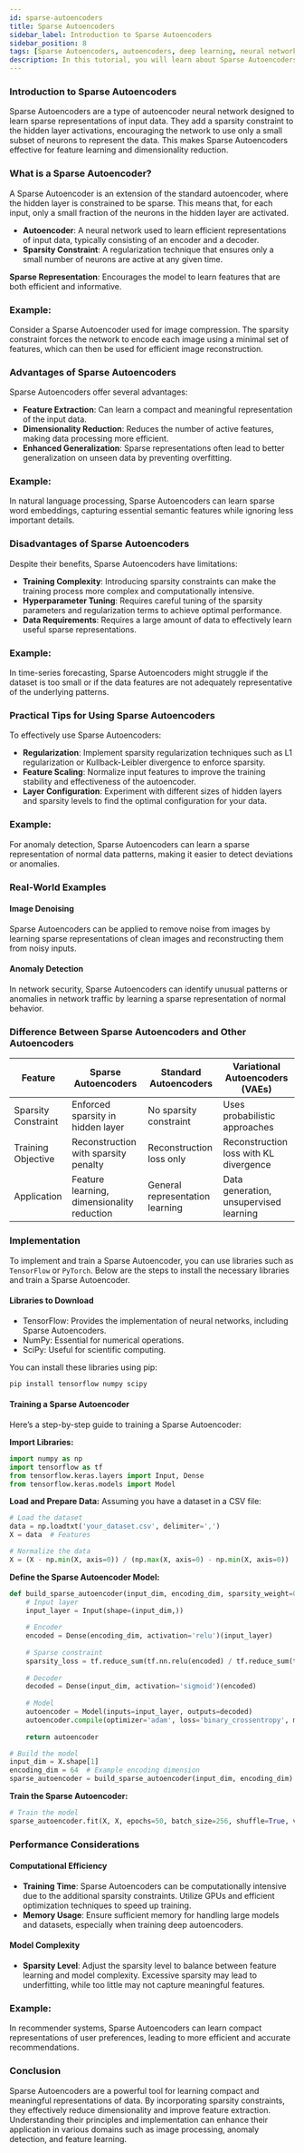 ```yaml
---
id: sparse-autoencoders
title: Sparse Autoencoders
sidebar_label: Introduction to Sparse Autoencoders
sidebar_position: 8
tags: [Sparse Autoencoders, autoencoders, deep learning, neural networks, unsupervised learning, feature learning, regularization]
description: In this tutorial, you will learn about Sparse Autoencoders, their importance, what they are, why learn them, how to use them, and more.
---
```


### Introduction to Sparse Autoencoders
Sparse Autoencoders are a type of autoencoder neural network designed to learn sparse representations of input data. They add a sparsity constraint to the hidden layer activations, encouraging the network to use only a small subset of neurons to represent the data. This makes Sparse Autoencoders effective for feature learning and dimensionality reduction.

### What is a Sparse Autoencoder?
A Sparse Autoencoder is an extension of the standard autoencoder, where the hidden layer is constrained to be sparse. This means that, for each input, only a small fraction of the neurons in the hidden layer are activated.

- **Autoencoder**: A neural network used to learn efficient representations of input data, typically consisting of an encoder and a decoder.
- **Sparsity Constraint**: A regularization technique that ensures only a small number of neurons are active at any given time.

**Sparse Representation**: Encourages the model to learn features that are both efficient and informative.

### Example:
Consider a Sparse Autoencoder used for image compression. The sparsity constraint forces the network to encode each image using a minimal set of features, which can then be used for efficient image reconstruction.

### Advantages of Sparse Autoencoders
Sparse Autoencoders offer several advantages:

- **Feature Extraction**: Can learn a compact and meaningful representation of the input data.
- **Dimensionality Reduction**: Reduces the number of active features, making data processing more efficient.
- **Enhanced Generalization**: Sparse representations often lead to better generalization on unseen data by preventing overfitting.

### Example:
In natural language processing, Sparse Autoencoders can learn sparse word embeddings, capturing essential semantic features while ignoring less important details.

### Disadvantages of Sparse Autoencoders
Despite their benefits, Sparse Autoencoders have limitations:

- **Training Complexity**: Introducing sparsity constraints can make the training process more complex and computationally intensive.
- **Hyperparameter Tuning**: Requires careful tuning of the sparsity parameters and regularization terms to achieve optimal performance.
- **Data Requirements**: Requires a large amount of data to effectively learn useful sparse representations.

### Example:
In time-series forecasting, Sparse Autoencoders might struggle if the dataset is too small or if the data features are not adequately representative of the underlying patterns.

### Practical Tips for Using Sparse Autoencoders
To effectively use Sparse Autoencoders:

- **Regularization**: Implement sparsity regularization techniques such as L1 regularization or Kullback-Leibler divergence to enforce sparsity.
- **Feature Scaling**: Normalize input features to improve the training stability and effectiveness of the autoencoder.
- **Layer Configuration**: Experiment with different sizes of hidden layers and sparsity levels to find the optimal configuration for your data.

### Example:
For anomaly detection, Sparse Autoencoders can learn a sparse representation of normal data patterns, making it easier to detect deviations or anomalies.

### Real-World Examples

#### Image Denoising
Sparse Autoencoders can be applied to remove noise from images by learning sparse representations of clean images and reconstructing them from noisy inputs.

#### Anomaly Detection
In network security, Sparse Autoencoders can identify unusual patterns or anomalies in network traffic by learning a sparse representation of normal behavior.

### Difference Between Sparse Autoencoders and Other Autoencoders
| Feature                          | Sparse Autoencoders          | Standard Autoencoders         | Variational Autoencoders (VAEs) |
|----------------------------------|------------------------------|-------------------------------|---------------------------------|
| Sparsity Constraint              | Enforced sparsity in hidden layer | No sparsity constraint         | Uses probabilistic approaches    |
| Training Objective               | Reconstruction with sparsity penalty | Reconstruction loss only       | Reconstruction loss with KL divergence |
| Application                      | Feature learning, dimensionality reduction | General representation learning | Data generation, unsupervised learning |

### Implementation
To implement and train a Sparse Autoencoder, you can use libraries such as `TensorFlow` or `PyTorch`. Below are the steps to install the necessary libraries and train a Sparse Autoencoder.

#### Libraries to Download
- TensorFlow: Provides the implementation of neural networks, including Sparse Autoencoders.
- NumPy: Essential for numerical operations.
- SciPy: Useful for scientific computing.

You can install these libraries using pip:

```bash
pip install tensorflow numpy scipy
```

#### Training a Sparse Autoencoder
Here’s a step-by-step guide to training a Sparse Autoencoder:

**Import Libraries:**

```python
import numpy as np
import tensorflow as tf
from tensorflow.keras.layers import Input, Dense
from tensorflow.keras.models import Model
```

**Load and Prepare Data:**
Assuming you have a dataset in a CSV file:

```python
# Load the dataset
data = np.loadtxt('your_dataset.csv', delimiter=',')
X = data  # Features

# Normalize the data
X = (X - np.min(X, axis=0)) / (np.max(X, axis=0) - np.min(X, axis=0))
```

**Define the Sparse Autoencoder Model:**

```python
def build_sparse_autoencoder(input_dim, encoding_dim, sparsity_weight=0.01):
    # Input layer
    input_layer = Input(shape=(input_dim,))
    
    # Encoder
    encoded = Dense(encoding_dim, activation='relu')(input_layer)
    
    # Sparse constraint
    sparsity_loss = tf.reduce_sum(tf.nn.relu(encoded) / tf.reduce_sum(tf.nn.relu(encoded))) * sparsity_weight
    
    # Decoder
    decoded = Dense(input_dim, activation='sigmoid')(encoded)
    
    # Model
    autoencoder = Model(inputs=input_layer, outputs=decoded)
    autoencoder.compile(optimizer='adam', loss='binary_crossentropy', metrics=['accuracy'])
    
    return autoencoder

# Build the model
input_dim = X.shape[1]
encoding_dim = 64  # Example encoding dimension
sparse_autoencoder = build_sparse_autoencoder(input_dim, encoding_dim)
```

**Train the Sparse Autoencoder:**

```python
# Train the model
sparse_autoencoder.fit(X, X, epochs=50, batch_size=256, shuffle=True, validation_split=0.2)
```

### Performance Considerations

#### Computational Efficiency
- **Training Time**: Sparse Autoencoders can be computationally intensive due to the additional sparsity constraints. Utilize GPUs and efficient optimization techniques to speed up training.
- **Memory Usage**: Ensure sufficient memory for handling large models and datasets, especially when training deep autoencoders.

#### Model Complexity
- **Sparsity Level**: Adjust the sparsity level to balance between feature learning and model complexity. Excessive sparsity may lead to underfitting, while too little may not capture meaningful features.

### Example:
In recommender systems, Sparse Autoencoders can learn compact representations of user preferences, leading to more efficient and accurate recommendations.

### Conclusion
Sparse Autoencoders are a powerful tool for learning compact and meaningful representations of data. By incorporating sparsity constraints, they effectively reduce dimensionality and improve feature extraction. Understanding their principles and implementation can enhance their application in various domains such as image processing, anomaly detection, and feature learning.
